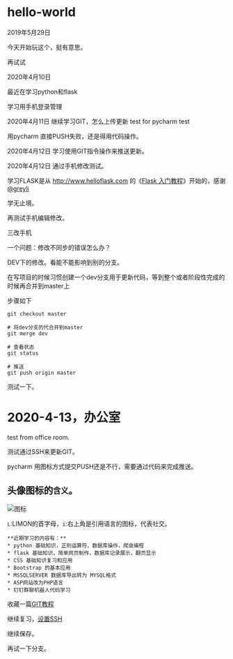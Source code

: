 # hello-world

2019年5月29日

今天开始玩这个，挺有意思。

再试试

2020年4月10日

最近在学习python和flask

学习用手机登录管理

2020年4月11日
继续学习GIT，怎么上传更新
test for pycharm
test

用pycharm 直接PUSH失败，还是得用代码操作。

2020年4月12日
学习使用GIT指令操作来推送更新。

2020年4月12日
通过手机修改测试。

学习FLASK是从 http://www.helloflask.com 的《[Flask 入门教程](http://www.helloflask.com/tutorial/)》开始的，感谢 [@greyli](https://github.com/greyli)

学无止境。

再测试手机编辑修改。

 
三改手机

一个问题：修改不同步的错误怎么办？

DEV下的修改。看能不能影响到别的分支。

在写项目的时候习惯创建一个dev分支用于更新代码，等到整个或者阶段性完成的时候再合并到master上

步骤如下

```# 切换到master分支
git checkout master

# 将dev分支的代合并到master
git merge dev

# 查看状态
git status

# 推送
git push origin master
```

测试一下。
# 2020-4-13，办公室
test from office room.

测试通过SSH来更新GIT。

pycharm 用图标方式提交PUSH还是不行，需要通过代码来完成推送。

头像图标的`含义`。
---
![图标](http://www.cnun.com/images/LI-LOGO-V-40.png)

`L`:LIMON的首字母，`i`:右上角是引用语言的图标，代表社交。

    **近期学习的内容有：**
    * python 基础知识，正则运算符，数据库操作，爬虫编程
    * flask 基础知识，简单网页制作，数据库记录展示，翻页显示
    * CSS 基础知识复习和应用
    * Bootstrap 的基本应用
    * MSSQLSERVER 数据库导出转为 MYSQL格式
    * ASP网站改为PHP语言
    * 钉钉群聊机器人代码学习

收藏一篇[GIT教程](https://www.liaoxuefeng.com/wiki/896043488029600) 

继续复习，[设置SSH](https://www.jianshu.com/p/3f4b2ede5a93)

继续保存。   

再试一下分支。 
